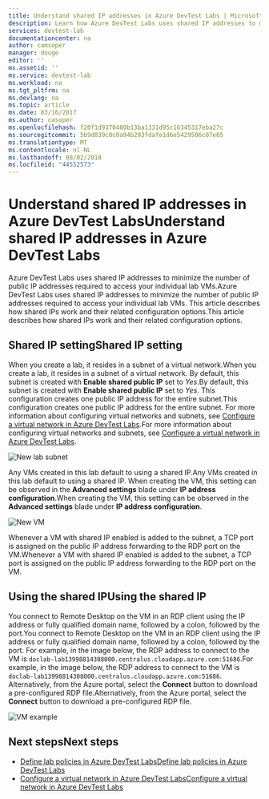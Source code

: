 ```yaml
---
title: Understand shared IP addresses in Azure DevTest Labs | Microsoft Docs
description: Learn how Azure DevTest Labs uses shared IP addresses to minimize the public IP addresses required to access your lab VMs.
services: devtest-lab
documentationcenter: na
author: camsoper
manager: douge
editor: ''
ms.assetid: ''
ms.service: devtest-lab
ms.workload: na
ms.tgt_pltfrm: na
ms.devlang: na
ms.topic: article
ms.date: 03/16/2017
ms.author: casoper
ms.openlocfilehash: f20f1d9370480b13ba1331d95c16345317eba27c
ms.sourcegitcommit: 5b9d839c0c0a94b293fdafe1d6e5429506c07e05
ms.translationtype: MT
ms.contentlocale: nl-NL
ms.lasthandoff: 08/02/2018
ms.locfileid: "44552573"
---
```

# <a name="understand-shared-ip-addresses-in-azure-devtest-labs"></a><span data-ttu-id="8a7a7-103">Understand shared IP addresses in Azure DevTest Labs</span><span class="sxs-lookup"><span data-stu-id="8a7a7-103">Understand shared IP addresses in Azure DevTest Labs</span></span>

<span data-ttu-id="8a7a7-104">Azure DevTest Labs uses shared IP addresses to minimize the number of public IP addresses required to access your individual lab VMs.</span><span class="sxs-lookup"><span data-stu-id="8a7a7-104">Azure DevTest Labs uses shared IP addresses to minimize the number of public IP addresses required to access your individual lab VMs.</span></span>  <span data-ttu-id="8a7a7-105">This article describes how shared IPs work and their related configuration options.</span><span class="sxs-lookup"><span data-stu-id="8a7a7-105">This article describes how shared IPs work and their related configuration options.</span></span>

## <a name="shared-ip-setting"></a><span data-ttu-id="8a7a7-106">Shared IP setting</span><span class="sxs-lookup"><span data-stu-id="8a7a7-106">Shared IP setting</span></span>

<span data-ttu-id="8a7a7-107">When you create a lab, it resides in a subnet of a virtual network.</span><span class="sxs-lookup"><span data-stu-id="8a7a7-107">When you create a lab, it resides in a subnet of a virtual network.</span></span>  <span data-ttu-id="8a7a7-108">By default, this subnet is created with **Enable shared public IP** set to *Yes*.</span><span class="sxs-lookup"><span data-stu-id="8a7a7-108">By default, this subnet is created with **Enable shared public IP** set to *Yes*.</span></span>  <span data-ttu-id="8a7a7-109">This configuration creates one public IP address for the entire subnet.</span><span class="sxs-lookup"><span data-stu-id="8a7a7-109">This configuration creates one public IP address for the entire subnet.</span></span>  <span data-ttu-id="8a7a7-110">For more information about configuring virtual networks and subnets, see [Configure a virtual network in Azure DevTest Labs](devtest-lab-configure-vnet.md).</span><span class="sxs-lookup"><span data-stu-id="8a7a7-110">For more information about configuring virtual networks and subnets, see [Configure a virtual network in Azure DevTest Labs](devtest-lab-configure-vnet.md).</span></span>

![New lab subnet](https://docstestmedia1.blob.core.windows.net/azure-media/articles/devtest-lab/media/devtest-lab-shared-ip/lab-subnet.png)

<span data-ttu-id="8a7a7-112">Any VMs created in this lab default to using a shared IP.</span><span class="sxs-lookup"><span data-stu-id="8a7a7-112">Any VMs created in this lab default to using a shared IP.</span></span>  <span data-ttu-id="8a7a7-113">When creating the VM, this setting can be observed in the **Advanced settings** blade under **IP address configuration**.</span><span class="sxs-lookup"><span data-stu-id="8a7a7-113">When creating the VM, this setting can be observed in the **Advanced settings** blade under **IP address configuration**.</span></span>

![New VM](https://docstestmedia1.blob.core.windows.net/azure-media/articles/devtest-lab/media/devtest-lab-shared-ip/new-vm.png)

<span data-ttu-id="8a7a7-115">Whenever a VM with shared IP enabled is added to the subnet, a TCP port is assigned on the public IP address forwarding to the RDP port on the VM.</span><span class="sxs-lookup"><span data-stu-id="8a7a7-115">Whenever a VM with shared IP enabled is added to the subnet, a TCP port is assigned on the public IP address forwarding to the RDP port on the VM.</span></span>  

## <a name="using-the-shared-ip"></a><span data-ttu-id="8a7a7-116">Using the shared IP</span><span class="sxs-lookup"><span data-stu-id="8a7a7-116">Using the shared IP</span></span>

<span data-ttu-id="8a7a7-117">You connect to Remote Desktop on the VM in an RDP client using the IP address or fully qualified domain name, followed by a colon, followed by the port.</span><span class="sxs-lookup"><span data-stu-id="8a7a7-117">You connect to Remote Desktop on the VM in an RDP client using the IP address or fully qualified domain name, followed by a colon, followed by the port.</span></span>  <span data-ttu-id="8a7a7-118">For example, in the image below, the RDP address to connect to the VM is `doclab-lab13998814308000.centralus.cloudapp.azure.com:51686`.</span><span class="sxs-lookup"><span data-stu-id="8a7a7-118">For example, in the image below, the RDP address to connect to the VM is `doclab-lab13998814308000.centralus.cloudapp.azure.com:51686`.</span></span>  <span data-ttu-id="8a7a7-119">Alternatively, from the Azure portal, select the **Connect** button to download a pre-configured RDP file.</span><span class="sxs-lookup"><span data-stu-id="8a7a7-119">Alternatively, from the Azure portal, select the **Connect** button to download a pre-configured RDP file.</span></span>

![VM example](https://docstestmedia1.blob.core.windows.net/azure-media/articles/devtest-lab/media/devtest-lab-shared-ip/vm-info.png)

## <a name="next-steps"></a><span data-ttu-id="8a7a7-121">Next steps</span><span class="sxs-lookup"><span data-stu-id="8a7a7-121">Next steps</span></span>

* [<span data-ttu-id="8a7a7-122">Define lab policies in Azure DevTest Labs</span><span class="sxs-lookup"><span data-stu-id="8a7a7-122">Define lab policies in Azure DevTest Labs</span></span>](devtest-lab-set-lab-policy.md)
* [<span data-ttu-id="8a7a7-123">Configure a virtual network in Azure DevTest Labs</span><span class="sxs-lookup"><span data-stu-id="8a7a7-123">Configure a virtual network in Azure DevTest Labs</span></span>](devtest-lab-configure-vnet.md)








